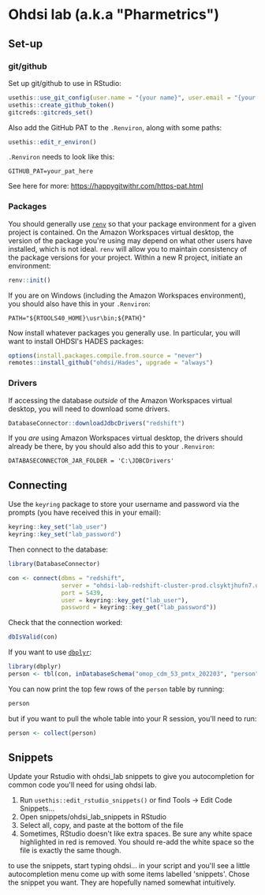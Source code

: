 # Ohdsi lab (a.k.a "Pharmetrics")

## Set-up

### git/github
Set up git/github to use in RStudio:
```r
usethis::use_git_config(user.name = "{your name}", user.email = "{your email}")
usethis::create_github_token()
gitcreds::gitcreds_set()
```

Also add the GitHub PAT to the `.Renviron`, along with some paths:
```r
usethis::edit_r_environ()
```
`.Renviron` needs to look like this:
```
GITHUB_PAT=your_pat_here
```
See here for more: https://happygitwithr.com/https-pat.html

### Packages
You should generally use [`renv`](https://rstudio.github.io/renv/articles/renv.html) so that your package environment for a given project is contained. On the Amazon Workspaces virtual desktop, the version of the package you're using may depend on what other users have installed, which is not ideal. `renv` will allow you to maintain consistency of the package versions for your project. Within a new R project, initiate an environment:
```r
renv::init()
```

If you are on Windows (including the Amazon Workspaces environment), you should also have this in your `.Renviron`:
```
PATH="${RTOOLS40_HOME}\usr\bin;${PATH}"
```

Now install whatever packages you generally use. In particular, you will want to install OHDSI's HADES packages:
```r
options(install.packages.compile.from.source = "never")
remotes::install_github("ohdsi/Hades", upgrade = "always")
```

### Drivers

If accessing the database *outside* of the Amazon Workspaces virtual desktop, you will need to download some drivers. 
```r
DatabaseConnector::downloadJdbcDrivers("redshift")
```

If you *are* using Amazon Workspaces virtual desktop, the drivers should already be there, by you should also add this to your `.Renviron`:
```
DATABASECONNECTOR_JAR_FOLDER = 'C:\JDBCDrivers'
```

## Connecting

Use the `keyring` package to store your username and password via the prompts (you have received this in your email):

```r
keyring::key_set("lab_user")
keyring::key_set("lab_password")
```

Then connect to the database:

```r
library(DatabaseConnector)

con <- connect(dbms = "redshift",
               server = "ohdsi-lab-redshift-cluster-prod.clsyktjhufn7.us-east-1.redshift.amazonaws.com/ohdsi_lab",
               port = 5439,
               user = keyring::key_get("lab_user"),
               password = keyring::key_get("lab_password"))
```

Check that the connection worked:
```r
dbIsValid(con)
```

If you want to use [`dbplyr`](https://dbplyr.tidyverse.org/):
```r
library(dbplyr)
person <- tbl(con, inDatabaseSchema("omop_cdm_53_pmtx_202203", "person"))
```

You can now print the top few rows of the `person` table by running:
```r
person
```
but if you want to pull the whole table into your R session, you'll need to run:
```r
person <- collect(person)
```

## Snippets

Update your Rstudio with ohdsi_lab snippets to give you autocompletion for common code you'll
need for using ohdsi lab. 

1. Run `usethis::edit_rstudio_snippets()` or find Tools -> Edit Code Snippets...
2. Open snippets/ohdsi_lab_snippets in RStudio
3. Select all, copy, and paste at the bottom of the file
4. Sometimes, RStudio doesn't like extra spaces. Be sure any white space highlighted in red is removed. You should re-add the white space so the file is exactly the same though. 

to use the snippets, start typing ohdsi... in your script and you'll see a little autocompletion menu come up with some items labelled 'snippets'. Chose the snippet you want. They are hopefully named somewhat intuitively. 
